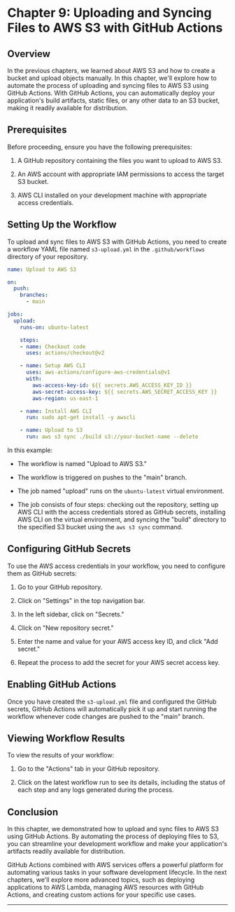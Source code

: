 # Chapter 9: Uploading and Syncing Files to AWS S3 with GitHub Actions

## Overview

In the previous chapters, we learned about AWS S3 and how to create a bucket and upload objects manually. In this chapter, we'll explore how to automate the process of uploading and syncing files to AWS S3 using GitHub Actions. With GitHub Actions, you can automatically deploy your application's build artifacts, static files, or any other data to an S3 bucket, making it readily available for distribution.

## Prerequisites

Before proceeding, ensure you have the following prerequisites:

1. A GitHub repository containing the files you want to upload to AWS S3.

2. An AWS account with appropriate IAM permissions to access the target S3 bucket.

3. AWS CLI installed on your development machine with appropriate access credentials.

## Setting Up the Workflow

To upload and sync files to AWS S3 with GitHub Actions, you need to create a workflow YAML file named `s3-upload.yml` in the `.github/workflows` directory of your repository.

```yaml
name: Upload to AWS S3

on:
  push:
    branches:
      - main

jobs:
  upload:
    runs-on: ubuntu-latest

    steps:
    - name: Checkout code
      uses: actions/checkout@v2

    - name: Setup AWS CLI
      uses: aws-actions/configure-aws-credentials@v1
      with:
        aws-access-key-id: ${{ secrets.AWS_ACCESS_KEY_ID }}
        aws-secret-access-key: ${{ secrets.AWS_SECRET_ACCESS_KEY }}
        aws-region: us-east-1

    - name: Install AWS CLI
      run: sudo apt-get install -y awscli

    - name: Upload to S3
      run: aws s3 sync ./build s3://your-bucket-name --delete
```

In this example:

- The workflow is named "Upload to AWS S3."

- The workflow is triggered on pushes to the "main" branch.

- The job named "upload" runs on the `ubuntu-latest` virtual environment.

- The job consists of four steps: checking out the repository, setting up AWS CLI with the access credentials stored as GitHub secrets, installing AWS CLI on the virtual environment, and syncing the "build" directory to the specified S3 bucket using the `aws s3 sync` command.

## Configuring GitHub Secrets

To use the AWS access credentials in your workflow, you need to configure them as GitHub secrets:

1. Go to your GitHub repository.

2. Click on "Settings" in the top navigation bar.

3. In the left sidebar, click on "Secrets."

4. Click on "New repository secret."

5. Enter the name and value for your AWS access key ID, and click "Add secret."

6. Repeat the process to add the secret for your AWS secret access key.

## Enabling GitHub Actions

Once you have created the `s3-upload.yml` file and configured the GitHub secrets, GitHub Actions will automatically pick it up and start running the workflow whenever code changes are pushed to the "main" branch.

## Viewing Workflow Results

To view the results of your workflow:

1. Go to the "Actions" tab in your GitHub repository.

2. Click on the latest workflow run to see its details, including the status of each step and any logs generated during the process.

## Conclusion

In this chapter, we demonstrated how to upload and sync files to AWS S3 using GitHub Actions. By automating the process of deploying files to S3, you can streamline your development workflow and make your application's artifacts readily available for distribution.

GitHub Actions combined with AWS services offers a powerful platform for automating various tasks in your software development lifecycle. In the next chapters, we'll explore more advanced topics, such as deploying applications to AWS Lambda, managing AWS resources with GitHub Actions, and creating custom actions for your specific use cases.

---